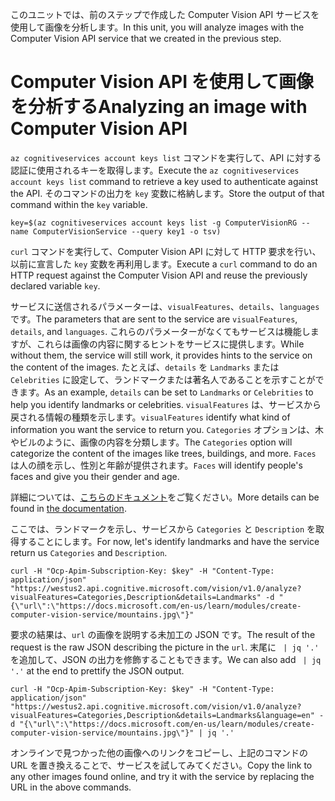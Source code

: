 <span data-ttu-id="e9b4a-101">このユニットでは、前のステップで作成した Computer Vision API サービスを使用して画像を分析します。</span><span class="sxs-lookup"><span data-stu-id="e9b4a-101">In this unit, you will analyze images with the Computer Vision API service that we created in the previous step.</span></span>

# <a name="analyzing-an-image-with-computer-vision-api"></a><span data-ttu-id="e9b4a-102">Computer Vision API を使用して画像を分析する</span><span class="sxs-lookup"><span data-stu-id="e9b4a-102">Analyzing an image with Computer Vision API</span></span>

<span data-ttu-id="e9b4a-103">`az cognitiveservices account keys list` コマンドを実行して、API に対する認証に使用されるキーを取得します。</span><span class="sxs-lookup"><span data-stu-id="e9b4a-103">Execute the `az cognitiveservices account keys list` command to retrieve a key used to authenticate against the API.</span></span> <span data-ttu-id="e9b4a-104">そのコマンドの出力を `key` 変数に格納します。</span><span class="sxs-lookup"><span data-stu-id="e9b4a-104">Store the output of that command within the `key` variable.</span></span>

```azurecli
key=$(az cognitiveservices account keys list -g ComputerVisionRG --name ComputerVisionService --query key1 -o tsv)
```

<span data-ttu-id="e9b4a-105">`curl` コマンドを実行して、Computer Vision API に対して HTTP 要求を行い、以前に宣言した `key` 変数を再利用します。</span><span class="sxs-lookup"><span data-stu-id="e9b4a-105">Execute a `curl` command to do an HTTP request against the Computer Vision API and reuse the previously declared variable `key`.</span></span>

<span data-ttu-id="e9b4a-106">サービスに送信されるパラメーターは、`visualFeatures`、`details`、`languages` です。</span><span class="sxs-lookup"><span data-stu-id="e9b4a-106">The parameters that are sent to the service are `visualFeatures`, `details`, and `languages`.</span></span> <span data-ttu-id="e9b4a-107">これらのパラメーターがなくてもサービスは機能しますが、これらは画像の内容に関するヒントをサービスに提供します。</span><span class="sxs-lookup"><span data-stu-id="e9b4a-107">While without them, the service will still work, it provides hints to the service on the content of the images.</span></span> <span data-ttu-id="e9b4a-108">たとえば、`details` を `Landmarks` または `Celebrities` に設定して、ランドマークまたは著名人であることを示すことができます。</span><span class="sxs-lookup"><span data-stu-id="e9b4a-108">As an example, `details` can be set to `Landmarks` or `Celebrities` to help you identify landmarks or celebrities.</span></span> <span data-ttu-id="e9b4a-109">`visualFeatures` は、サービスから戻される情報の種類を示します。</span><span class="sxs-lookup"><span data-stu-id="e9b4a-109">`visualFeatures` identify what kind of information you want the service to return you.</span></span> <span data-ttu-id="e9b4a-110">`Categories` オプションは、木やビルのように、画像の内容を分類します。</span><span class="sxs-lookup"><span data-stu-id="e9b4a-110">The `Categories` option will categorize the content of the images like trees, buildings, and more.</span></span> <span data-ttu-id="e9b4a-111">`Faces` は人の顔を示し、性別と年齢が提供されます。</span><span class="sxs-lookup"><span data-stu-id="e9b4a-111">`Faces` will identify people's faces and give you their gender and age.</span></span>

<span data-ttu-id="e9b4a-112">詳細については、[こちらのドキュメント](https://westus.dev.cognitive.microsoft.com/docs/services/56f91f2d778daf23d8ec6739/operations/56f91f2e778daf14a499e1fa)をご覧ください。</span><span class="sxs-lookup"><span data-stu-id="e9b4a-112">More details can be found in [the documentation](https://westus.dev.cognitive.microsoft.com/docs/services/56f91f2d778daf23d8ec6739/operations/56f91f2e778daf14a499e1fa).</span></span>

<span data-ttu-id="e9b4a-113">ここでは、ランドマークを示し、サービスから `Categories` と `Description` を取得することにします。</span><span class="sxs-lookup"><span data-stu-id="e9b4a-113">For now, let's identify landmarks and have the service return us `Categories` and `Description`.</span></span>

```azurecli
curl -H "Ocp-Apim-Subscription-Key: $key" -H "Content-Type: application/json" "https://westus2.api.cognitive.microsoft.com/vision/v1.0/analyze?visualFeatures=Categories,Description&details=Landmarks" -d "{\"url\":\"https://docs.microsoft.com/en-us/learn/modules/create-computer-vision-service/mountains.jpg\"}"
```

<span data-ttu-id="e9b4a-114">要求の結果は、`url` の画像を説明する未加工の JSON です。</span><span class="sxs-lookup"><span data-stu-id="e9b4a-114">The result of the request is the raw JSON describing the picture in the `url`.</span></span> <span data-ttu-id="e9b4a-115">末尾に ` | jq '.'` を追加して、JSON の出力を修飾することもできます。</span><span class="sxs-lookup"><span data-stu-id="e9b4a-115">We can also add ` | jq '.'` at the end to prettify the JSON output.</span></span>

```azurecli
curl -H "Ocp-Apim-Subscription-Key: $key" -H "Content-Type: application/json" "https://westus2.api.cognitive.microsoft.com/vision/v1.0/analyze?visualFeatures=Categories,Description&details=Landmarks&language=en" -d "{\"url\":\"https://docs.microsoft.com/en-us/learn/modules/create-computer-vision-service/mountains.jpg\"}" | jq '.'
```

<span data-ttu-id="e9b4a-116">オンラインで見つかった他の画像へのリンクをコピーし、上記のコマンドの URL を置き換えることで、サービスを試してみてください。</span><span class="sxs-lookup"><span data-stu-id="e9b4a-116">Copy the link to any other images found online, and try it with the service by replacing the URL in the above commands.</span></span>
